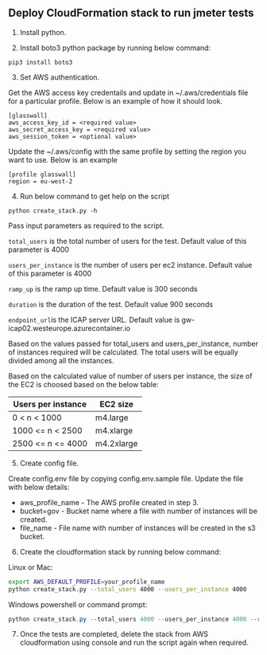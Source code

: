 ## Deploy CloudFormation stack to run jmeter tests

1. Install python.

2. Install boto3 python package by running below command:

```
pip3 install boto3
```

3. Set AWS authentication.

Get the AWS access key credentails and update in ~/.aws/credentials file for a particular profile. Below is an example of how it should look.

```
[glasswall]
aws_access_key_id = <required value>
aws_secret_access_key = <required value>
aws_session_token = <optional value>
```

Update the ~/.aws/config with the same profile by setting the region you want to use. Below is an example

```
[profile glasswall]
region = eu-west-2
```

4. Run below command to get help on the script

```
python create_stack.py -h
```

Pass input parameters as required to the script.

`total_users` is the total number of users for the test. Default value of this parameter is 4000

`users_per_instance` is the number of users per ec2 instance. Default value of this parameter is 4000

`ramp_up` is the ramp up time. Default value is 300 seconds

`duration` is the duration of the test. Default value 900 seconds

`endpoint_url`is the ICAP server URL. Default value is gw-icap02.westeurope.azurecontainer.io

Based on the values passed for total_users and users_per_instance, number of instances required will be calculated. The total users will be equally divided among all the instances.

Based on the calculated value of number of users per instance, the size of the EC2 is choosed based on the below table:

| Users per instance | EC2 size   |
|--------------------|------------|
| 0 < n < 1000       | m4.large   |
| 1000 <= n < 2500   | m4.xlarge  |
| 2500 <= n <= 4000  | m4.2xlarge |


5. Create config file.

Create config.env file by copying config.env.sample file. Update the file with below details:

- aws_profile_name - The AWS profile created in step 3.
- bucket=gov - Bucket name where a file with number of instances will be created.
- file_name -  File name with number of instances will be created in the s3 bucket.

6. Create the cloudformation stack by running below command:

Linux or Mac:
```bash
export AWS_DEFAULT_PROFILE=your_profile_name
python create_stack.py --total_users 4000 --users_per_instance 4000
```

Windows powershell or command prompt:
```powershell
python create_stack.py --total_users 4000 --users_per_instance 4000 --ramp_up=300 --duration=900 --endpoint_url=gw-icap01.westeurope.azurecontainer.io
```

7. Once the tests are completed, delete the stack from AWS cloudformation using console and run the script again when required.

